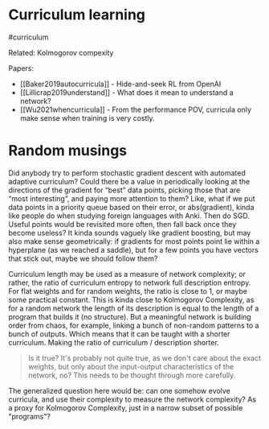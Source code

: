 # Curriculum learning

#curriculum

Related: Kolmogorov compexity

Papers:
* [[Baker2019autocurricula]] - Hide-and-seek RL from OpenAI
* [[Lillicrap2019understand]] - What does it mean to understand a network?
* [[Wu2021whencurricula]] - From the performance POV, curricula only make sense when training is very costly.

# Random musings

Did anybody try to perform stochastic gradient descent with automated adaptive curriculum? Could there be a value in periodically looking at the directions of the gradient for “best” data points, picking those that are “most interesting”, and paying more attention to them? Like, what if we put data points in a priority queue based on their error, or abs(gradient), kinda like people do when studying foreign languages with Anki. Then do SGD. Useful points would be revisited more often, then fall back once they become useless? It kinda sounds vaguely like gradient boosting, but may also make sense geometrically: if gradients for most points point lie within a hyperplane (as we reached a saddle), but for a few points you have vectors that stick out, maybe we should follow them?

Curriculum length may be used as a measure of network complexity; or rather, the ratio of curriculum entropy to network full description entropy. For flat weights and for random weights, the ratio is close to 1, or maybe some practical constant. This is kinda close to Kolmogorov Complexity, as for a random network the length of its description is equal to the length of a program that builds it (no structure). But a meaningful network is building order from chaos, for example, linking a bunch of non-random patterns to a bunch of outputs. Which means that it can be taught with a shorter curriculum. Making the ratio of curriculum / description shorter.

> Is it true? It's probably not quite true, as we don't care about the exact weights, but only about the input-output characteristics of the network, no? This needs to be thought through more carefully.

The generalized question here would be: can one somehow evolve curricula, and use their complexity to measure the network complexity? As a proxy for Kolmogorov Complexity, just in a narrow subset of possible "programs"?